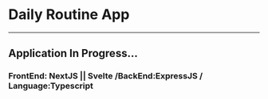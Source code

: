 # Daily Routine App
---
## Application In Progress...


### FrontEnd: NextJS || Svelte /BackEnd:ExpressJS / Language:Typescript
